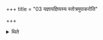 +++
title = "03 यज्ञायज्ञियस्य स्तोत्रमुपाकरोति"

+++

<details><summary>थिते</summary>

यज्ञायज्ञियस्य स्तोत्रमुपाकरोति ३
</details>
